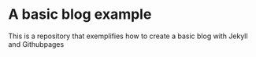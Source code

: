 # A basic blog example
This is a repository that exemplifies how to create a basic blog with Jekyll and Githubpages

